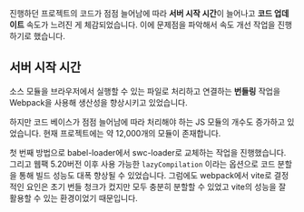 진행하던 프로젝트의 코드가 점점 늘어남에 따라 **서버 시작 시간**이 늘어나고 **코드 업데이트** 속도가 느려진 게 체감되었습니다. 이에 문제점을 파악해서 속도 개선 작업을 진행하기로 했습니다.
## 서버 시작 시간
소스 모듈을 브라우저에서 실행할 수 있는 파일로 처리하고 연결하는 **번들링** 작업을 Webpack을 사용해 생산성을 향상시키고 있었습니다.

하지만 코드 베이스가 점점 늘어남에 따라 처리해야 하는 JS 모듈의 개수도 증가하고 있었습니다. 현재 프로젝트에는 약 12,000개의 모듈이 존재합니다. 

첫 번째 방법으로 babel-loader에서 swc-loader로 교체하는 작업을 진행했습니다. 그리고 웹팩 5.20버전 이후 사용 가능한 `lazyCompilation` 이라는 옵션으로 코드 분할을 통해 빌드 성능도 대폭 향상될 수 있었습니다.
그럼에도 webpack에서 vite로 결정적인 요인은 초기 번들 청크가 컸지만 모두 충분히 분할할 수 있었고 vite의 성능을 잘 활용할 수 있는 환경이었기 때문입니다.
